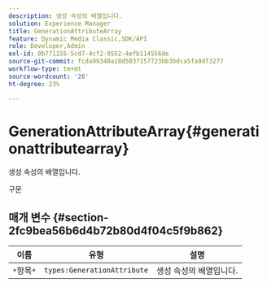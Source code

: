 ```yaml
---
description: 생성 속성의 배열입니다.
solution: Experience Manager
title: GenerationAttributeArray
feature: Dynamic Media Classic,SDK/API
role: Developer,Admin
exl-id: 8b771155-5cd7-4cf2-9552-4efb114556de
source-git-commit: fcda99340a18d5037157723bb3bdca5fa9df3277
workflow-type: tm+mt
source-wordcount: '26'
ht-degree: 23%

---
```


# GenerationAttributeArray{#generationattributearray}

생성 속성의 배열입니다.

구문

## 매개 변수 {#section-2fc9bea56b6d4b72b80d4f04c5f9b862}

| 이름 | 유형 | 설명 |
|---|---|---|
| `*`항목`*` | `types:GenerationAttribute` | 생성 속성의 배열입니다. |
